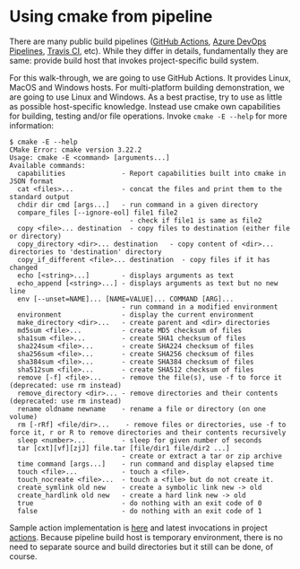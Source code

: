 # Using cmake from pipeline

There are many public build pipelines ([GitHub
Actions](https://docs.github.com/en/actions), [Azure DevOps
Pipelines](https://docs.microsoft.com/en-us/azure/devops/pipelines/get-started/what-is-azure-pipelines),
[Travis CI](https://docs.travis-ci.com/), etc). While they differ in details,
fundamentally they are same: provide build host that invokes project-specific
build system.

For this walk-through, we are going to use GitHub Actions. It provides Linux,
MacOS and Windows hosts. For multi-platform building demonstration, we are
going to use Linux and Windows. As a best practise, try to use as little as
possible host-specific knowledge. Instead use cmake own capabilities for
building, testing and/or file operations. Invoke `cmake -E --help` for more
information:

    $ cmake -E --help
    CMake Error: cmake version 3.22.2
    Usage: cmake -E <command> [arguments...]
    Available commands:
      capabilities              - Report capabilities built into cmake in JSON format
      cat <files>...            - concat the files and print them to the standard output
      chdir dir cmd [args...]   - run command in a given directory
      compare_files [--ignore-eol] file1 file2
                                  - check if file1 is same as file2
      copy <file>... destination  - copy files to destination (either file or directory)
      copy_directory <dir>... destination   - copy content of <dir>... directories to 'destination' directory
      copy_if_different <file>... destination  - copy files if it has changed
      echo [<string>...]        - displays arguments as text
      echo_append [<string>...] - displays arguments as text but no new line
      env [--unset=NAME]... [NAME=VALUE]... COMMAND [ARG]...
                                - run command in a modified environment
      environment               - display the current environment
      make_directory <dir>...   - create parent and <dir> directories
      md5sum <file>...          - create MD5 checksum of files
      sha1sum <file>...         - create SHA1 checksum of files
      sha224sum <file>...       - create SHA224 checksum of files
      sha256sum <file>...       - create SHA256 checksum of files
      sha384sum <file>...       - create SHA384 checksum of files
      sha512sum <file>...       - create SHA512 checksum of files
      remove [-f] <file>...     - remove the file(s), use -f to force it (deprecated: use rm instead)
      remove_directory <dir>... - remove directories and their contents (deprecated: use rm instead)
      rename oldname newname    - rename a file or directory (on one volume)
      rm [-rRf] <file/dir>...    - remove files or directories, use -f to force it, r or R to remove directories and their contents recursively
      sleep <number>...         - sleep for given number of seconds
      tar [cxt][vf][zjJ] file.tar [file/dir1 file/dir2 ...]
                                - create or extract a tar or zip archive
      time command [args...]    - run command and display elapsed time
      touch <file>...           - touch a <file>.
      touch_nocreate <file>...  - touch a <file> but do not create it.
      create_symlink old new    - create a symbolic link new -> old
      create_hardlink old new   - create a hard link new -> old
      true                      - do nothing with an exit code of 0
      false                     - do nothing with an exit code of 1

Sample action implementation is [here](.github/workflows/build.yml) and latest
invocations in project [actions](https://github.com/svens/hello_cmake/actions).
Because pipeline build host is temporary environment, there is no need to
separate source and build directories but it still can be done, of course.
